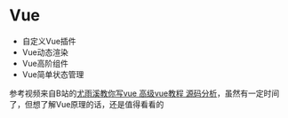 # Vue

- 自定义Vue插件
- Vue动态渲染
- Vue高阶组件
- Vue简单状态管理

参考视频来自B站的[尤雨溪教你写vue 高级vue教程 源码分析](https://www.bilibili.com/video/BV1d4411v7UX)，虽然有一定时间了，但想了解Vue原理的话，还是值得看看的